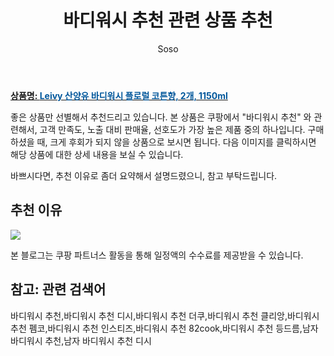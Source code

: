 ﻿---
layout: post
title:  "바디워시 추천 관련 상품 추천"
author: Soso
categories: [ 디지털/가전]
tags: [바디워시 추천,바디워시 추천 디시,바디워시 추천 더쿠,바디워시 추천 클리앙,바디워시 추천 펨코,바디워시 추천 인스티즈,바디워시 추천 82cook,바디워시 추천 등드름,남자 바디워시 추천,남자 바디워시 추천 디시]
image: https://ads-partners.coupang.com/image1/Az4G4lAEId251lXEA3bBCDRvFzo2h4HvTw_BN0_eXgbjSAOfkJ4H5m_tf2VRARtD9ceIfEvwT3IHstHnMUEu8sbI9JHrggyVPEXSFhpinLObn8GjWDZDvwHGhp_37JxH6LyzijWrCc_-ch4UHJOBtDekaDCqrUhBDnjRca_DTDlx5Adn6ylP_dPhPCaMUczk_T0-ztUH2hIS96I9FMM3Ax-uCaPg_xyujCVhjlsp2buuKw63dgD7uwkh85R-8FzAmAdEvNtPSTE0jQNj7q9rRCir 
description: "쿠팡에서 바디워시 추천 관련 상품으로 가장 고객 선호도가 높은 제품 중 하나입니다."
---

<a href="https://link.coupang.com/re/AFFSDP?lptag=AF5673682&pageKey=7255542696&itemId=14823394676&vendorItemId=82062921817&traceid=V0-153-7f486d07e69be2fc&clickBeacon=RUn6asPHE7_J7u0fRe7bvKZRW5_aKfxDbdobfyR9By6tNrJtBIZm9vRodGwFFyL6b17sOSyOcWqHbzRJv2A6bG270pWfMtuUqajgyaGYp6VgoqU_zTWqdUc3A6euo0m0Ub6WURrAZnuzPGGU0xi8Vm2GO-mG5WH18ZjsE2llQRSUWd1lmUireY7_XxZUQAQlvW9OZeWFQVkmLbk8sc7t9q8oX7I1_v851u0MlgAGO22mVRpoO0UFYPnUdXtE-Bqv2E3i8gQfKo6xWgWiKRh88tREGa4Lz_1KFwBXcqmBdA30n5pkouCmUOmy0XsKfIxrV6yFixZf9EdJVg4agMH1UIGgxMUCFAOJKt34wYIvMDlRpIaUsLe1SLTBWZLBYuc0GFhhS25tFB7T6vdqgpOQUjQvsPdDBBeLAtlULR9ofl8NRX7YzIQT1VUbm2tFXROPzQCLRQFIphOogi7p-N1jgMH-AfyxcgiUjuiSTajM8ueub3fkUKuaARpqpxKfmIqkZahOPSxtjc0Ns5nTOH-d8rjW_WekT4fcYg5hKufgP_aAOkInC6H14KvUptvjymH4Jtajy2QyOtdIKxjW7QSEzpnF26G63nRFpT1ogDMH5M1fbjxbnCyO-nFXdPGu8-e_8ge6oteN50stMFi9Zaqx6lxWPHALXBA95QPQZwgjIcOG-5VwTZu5UZ1CFEKffRFRadJQaSQzMxe_TeHCivUwcYQ1V88dFqdvlqZ5Mtsu1eVGJXX-vOErJ9BHjJUA2_n79AXvFqLzBAiqJ1K-WcPDZmMpMGWMKwecdBdneiUEq8uCMatv9IQoihz-rfaGcS72Okmo5ZZIqmk33NdoHUaHvU7U1XzqgUYaS7_7wF-dxxLD1pkto_KMP3CHF7DFi0BRitOQqU9thlXaNEdopb3D-Q%3D%3D&requestid=20240206143555775141546893&token=31850C%7CMIXED"><b>상품명: <font color='#01579B'>Leivy 산양유 바디워시 플로럴 코튼향, 2개, 1150ml</font></b></a>

좋은 상품만 선별해서 추천드리고 있습니다.
본 상품은 쿠팡에서 "바디워시 추천" 와 관련해서, 고객 만족도, 노출 대비 판매율, 선호도가 가장 높은 제품 중의 하나입니다.
구매하셨을 때, 크게 후회가 되지 않을 상품으로 보시면 됩니다. 
다음 이미지를 클릭하시면 해당 상품에 대한 상세 내용을 보실 수 있습니다.

바쁘시다면, 추천 이유로 좀더 요약해서 설명드렸으니, 참고 부탁드립니다.

## 추천 이유 

<a href="https://link.coupang.com/re/AFFSDP?lptag=AF5673682&pageKey=7255542696&itemId=14823394676&vendorItemId=82062921817&traceid=V0-153-7f486d07e69be2fc&clickBeacon=RUn6asPHE7_J7u0fRe7bvKZRW5_aKfxDbdobfyR9By6tNrJtBIZm9vRodGwFFyL6b17sOSyOcWqHbzRJv2A6bG270pWfMtuUqajgyaGYp6VgoqU_zTWqdUc3A6euo0m0Ub6WURrAZnuzPGGU0xi8Vm2GO-mG5WH18ZjsE2llQRSUWd1lmUireY7_XxZUQAQlvW9OZeWFQVkmLbk8sc7t9q8oX7I1_v851u0MlgAGO22mVRpoO0UFYPnUdXtE-Bqv2E3i8gQfKo6xWgWiKRh88tREGa4Lz_1KFwBXcqmBdA30n5pkouCmUOmy0XsKfIxrV6yFixZf9EdJVg4agMH1UIGgxMUCFAOJKt34wYIvMDlRpIaUsLe1SLTBWZLBYuc0GFhhS25tFB7T6vdqgpOQUjQvsPdDBBeLAtlULR9ofl8NRX7YzIQT1VUbm2tFXROPzQCLRQFIphOogi7p-N1jgMH-AfyxcgiUjuiSTajM8ueub3fkUKuaARpqpxKfmIqkZahOPSxtjc0Ns5nTOH-d8rjW_WekT4fcYg5hKufgP_aAOkInC6H14KvUptvjymH4Jtajy2QyOtdIKxjW7QSEzpnF26G63nRFpT1ogDMH5M1fbjxbnCyO-nFXdPGu8-e_8ge6oteN50stMFi9Zaqx6lxWPHALXBA95QPQZwgjIcOG-5VwTZu5UZ1CFEKffRFRadJQaSQzMxe_TeHCivUwcYQ1V88dFqdvlqZ5Mtsu1eVGJXX-vOErJ9BHjJUA2_n79AXvFqLzBAiqJ1K-WcPDZmMpMGWMKwecdBdneiUEq8uCMatv9IQoihz-rfaGcS72Okmo5ZZIqmk33NdoHUaHvU7U1XzqgUYaS7_7wF-dxxLD1pkto_KMP3CHF7DFi0BRitOQqU9thlXaNEdopb3D-Q%3D%3D&requestid=20240206143555775141546893&token=31850C%7CMIXED"><img src="https://thumbnail6.coupangcdn.com/thumbnails/remote/q89/image/retail/images/3724477832568651-555443f3-2590-48b4-be9e-2e9bfa9c4dcb.jpg"></a> 

본 블로그는 쿠팡 파트너스 활동을 통해 일정액의 수수료를 제공받을 수 있습니다.

## 참고: 관련 검색어    
바디워시 추천,바디워시 추천 디시,바디워시 추천 더쿠,바디워시 추천 클리앙,바디워시 추천 펨코,바디워시 추천 인스티즈,바디워시 추천 82cook,바디워시 추천 등드름,남자 바디워시 추천,남자 바디워시 추천 디시